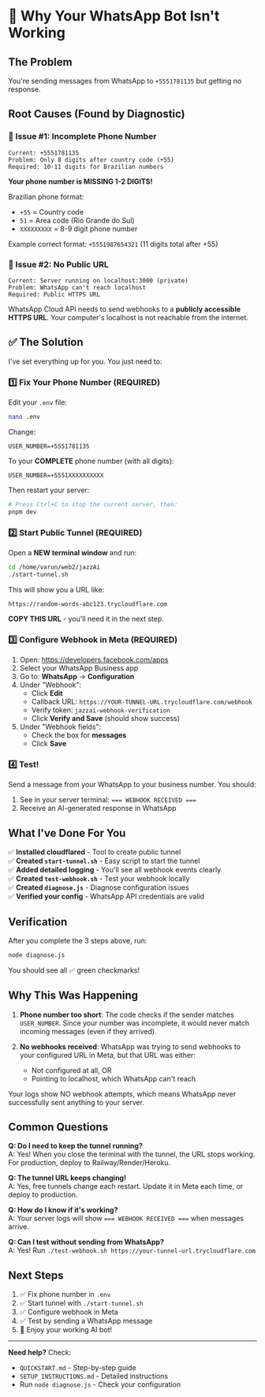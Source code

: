 # 🔧 Why Your WhatsApp Bot Isn't Working

## The Problem

You're sending messages from WhatsApp to `+5551781135` but getting no response.

## Root Causes (Found by Diagnostic)

### 🔴 Issue #1: Incomplete Phone Number
```
Current: +5551781135
Problem: Only 8 digits after country code (+55)
Required: 10-11 digits for Brazilian numbers
```

**Your phone number is MISSING 1-2 DIGITS!**

Brazilian phone format:
- `+55` = Country code
- `51` = Area code (Rio Grande do Sul)
- `XXXXXXXXX` = 8-9 digit phone number

Example correct format: `+5551987654321` (11 digits total after +55)

### 🔴 Issue #2: No Public URL
```
Current: Server running on localhost:3000 (private)
Problem: WhatsApp can't reach localhost
Required: Public HTTPS URL
```

WhatsApp Cloud API needs to send webhooks to a **publicly accessible HTTPS URL**. Your computer's localhost is not reachable from the internet.

## ✅ The Solution

I've set everything up for you. You just need to:

### 1️⃣ Fix Your Phone Number (REQUIRED)

Edit your `.env` file:
```bash
nano .env
```

Change:
```
USER_NUMBER=+5551781135
```

To your **COMPLETE** phone number (with all digits):
```
USER_NUMBER=+5551XXXXXXXXXX
```

Then restart your server:
```bash
# Press Ctrl+C to stop the current server, then:
pnpm dev
```

### 2️⃣ Start Public Tunnel (REQUIRED)

Open a **NEW terminal window** and run:
```bash
cd /home/varun/web2/jazzAi
./start-tunnel.sh
```

This will show you a URL like:
```
https://random-words-abc123.trycloudflare.com
```

**COPY THIS URL** - you'll need it in the next step.

### 3️⃣ Configure Webhook in Meta (REQUIRED)

1. Open: https://developers.facebook.com/apps
2. Select your WhatsApp Business app
3. Go to: **WhatsApp** → **Configuration**
4. Under "Webhook":
   - Click **Edit**
   - Callback URL: `https://YOUR-TUNNEL-URL.trycloudflare.com/webhook`
   - Verify token: `jazzai-webhook-verification`
   - Click **Verify and Save** (should show success)
5. Under "Webhook fields":
   - Check the box for **messages**
   - Click **Save**

### 4️⃣ Test!

Send a message from your WhatsApp to your business number. You should:
1. See in your server terminal: `=== WEBHOOK RECEIVED ===`
2. Receive an AI-generated response in WhatsApp

## What I've Done For You

✅ **Installed cloudflared** - Tool to create public tunnel  
✅ **Created `start-tunnel.sh`** - Easy script to start the tunnel  
✅ **Added detailed logging** - You'll see all webhook events clearly  
✅ **Created `test-webhook.sh`** - Test your webhook locally  
✅ **Created `diagnose.js`** - Diagnose configuration issues  
✅ **Verified your config** - WhatsApp API credentials are valid  

## Verification

After you complete the 3 steps above, run:

```bash
node diagnose.js
```

You should see all ✅ green checkmarks!

## Why This Was Happening

1. **Phone number too short**: The code checks if the sender matches `USER_NUMBER`. Since your number was incomplete, it would never match incoming messages (even if they arrived).

2. **No webhooks received**: WhatsApp was trying to send webhooks to your configured URL in Meta, but that URL was either:
   - Not configured at all, OR
   - Pointing to localhost, which WhatsApp can't reach

Your logs show NO webhook attempts, which means WhatsApp never successfully sent anything to your server.

## Common Questions

**Q: Do I need to keep the tunnel running?**  
A: Yes! When you close the terminal with the tunnel, the URL stops working. For production, deploy to Railway/Render/Heroku.

**Q: The tunnel URL keeps changing!**  
A: Yes, free tunnels change each restart. Update it in Meta each time, or deploy to production.

**Q: How do I know if it's working?**  
A: Your server logs will show `=== WEBHOOK RECEIVED ===` when messages arrive.

**Q: Can I test without sending from WhatsApp?**  
A: Yes! Run `./test-webhook.sh https://your-tunnel-url.trycloudflare.com`

## Next Steps

1. ✅ Fix phone number in `.env`
2. ✅ Start tunnel with `./start-tunnel.sh`
3. ✅ Configure webhook in Meta
4. ✅ Test by sending a WhatsApp message
5. 🎉 Enjoy your working AI bot!

---

**Need help?** Check:
- `QUICKSTART.md` - Step-by-step guide
- `SETUP_INSTRUCTIONS.md` - Detailed instructions
- Run `node diagnose.js` - Check your configuration

